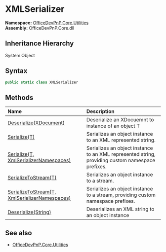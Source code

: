 # XMLSerializer
**Namespace:** [OfficeDevPnP.Core.Utilities](OfficeDevPnP.Core.Utilities.md)  
**Assembly:** OfficeDevPnP.Core.dll  
## Inheritance Hierarchy
System.Object  
## Syntax
```C#
public static class XMLSerializer
```
## Methods
|**Name**|**Description**|
|:-----|:-----|
| [Deserialize(XDocument)](OfficeDevPnP.Core.Utilities.XMLSerializer.ec7d110.md) | Deserialize an XDocuemnt to instance of an object T
| [Serialize(T)](OfficeDevPnP.Core.Utilities.XMLSerializer.ed203be7.md) | Serializes an object instance to an XML represented string.
| [Serialize(T, XmlSerializerNamespaces)](OfficeDevPnP.Core.Utilities.XMLSerializer.72bc1593.md) | Serializes an object instance to an XML represented string, providing custom namespace prefixes.
| [SerializeToStream(T)](OfficeDevPnP.Core.Utilities.XMLSerializer.dbf5a728.md) | Serializes an object instance to a stream.
| [SerializeToStream(T, XmlSerializerNamespaces)](OfficeDevPnP.Core.Utilities.XMLSerializer.16a03459.md) | Serializes an object instance to a stream, providing custom namespace prefixes.
| [Deserialize(String)](OfficeDevPnP.Core.Utilities.XMLSerializer.682d7045.md) | Deserializes an XML string to an object instance
## See also
- [OfficeDevPnP.Core.Utilities](OfficeDevPnP.Core.Utilities.md)
